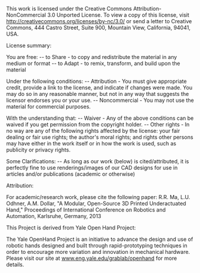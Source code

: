 This work is licensed under the Creative Commons Attribution-NonCommercial 3.0 Unported License. To view a copy of this license, visit http://creativecommons.org/licenses/by-nc/3.0/ or send a letter to Creative Commons, 444 Castro Street, Suite 900, Mountain View, California, 94041, USA.

License summary:

You are free: -- to Share - to copy and redistribute the material in any medium or format -- to Adapt - to remix, transform, and build upon the material

Under the following conditions: -- Attribution - You must give appropriate credit, provide a link to the license, and indicate if changes were made. You may do so in any reasonable manner, but not in any way that suggests the licensor endorses you or your use. -- Noncommercial - You may not use the material for commercial purposes.

With the understanding that: -- Waiver - Any of the above conditions can be waived if you get permission from the copyright holder. -- Other rights - In no way are any of the following rights affected by the license: your fair dealing or fair use rights; the author's moral rights; and rights other persons may have either in the work itself or in how the work is used, such as publicity or privacy rights.

Some Clarifications: -- As long as our work (below) is cited/attributed, it is perfectly fine to use renderings/images of our CAD designs for use in articles and/or publications (academic or otherwise)

Attribution:

For academic/research work, please cite the following paper: R.R. Ma, L.U. Odhner, A.M. Dollar, "A Modular, Open-Source 3D Printed Underactuated Hand," Proceedings of International Conference on Robotics and Automation, Karlsruhe, Germany, 2013

This Project is derived from Yale Open Hand Project:

The Yale OpenHand Project is an initiative to advance the design and use of robotic hands designed and built through rapid-prototyping techniques in order to encourage more variation and innovation in mechanical hardware. Please visit our site at www.eng.yale.edu/grablab/openhand for more details.
